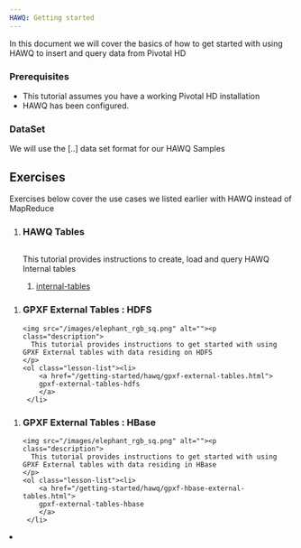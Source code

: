 ```yaml
---
HAWQ: Getting started	
---
```


In this document we will cover the basics of how to get started with using HAWQ to insert and query data from Pivotal HD

### Prerequisites

*	This tutorial assumes you have a working Pivotal HD installation
*	HAWQ has been configured.

### DataSet

We will use the [..] data set format for our HAWQ Samples

## Exercises ##
Exercises below cover the use cases we listed earlier with HAWQ instead of MapReduce

<ol class="class-list">
      <li>
      <h3>HAWQ Tables</h3>
      <span></span>
      <img src="/images/elephant_rgb_sq.png" alt=""><p class="description">
      This tutorial provides instructions to create, load and query HAWQ Internal tables
      </p>
      <ol class="lesson-list">
        <li>
        <a href="/getting-started/hawq/internal-tables.html">
        internal-tables
        </a>
        </li>
     </ol>
</li>
</ol>

<ol class="class-list">
  <li>
      <h3>GPXF External Tables : HDFS</h3>
      <span></span>
  
    <img src="/images/elephant_rgb_sq.png" alt=""><p class="description">
      This tutorial provides instructions to get started with using GPXF External tables with data residing on HDFS
    </p>
    <ol class="lesson-list"><li>
        <a href="/getting-started/hawq/gpxf-external-tables.html">
        gpxf-external-tables-hdfs
        </a>
     </li>
   </ol>
   </li>
</ol>

<ol class="class-list">
  <li>
      <h3>GPXF External Tables : HBase</h3>
      <span></span>
  
    <img src="/images/elephant_rgb_sq.png" alt=""><p class="description">
      This tutorial provides instructions to get started with using GPXF External tables with data residing in HBase
    </p>
    <ol class="lesson-list"><li>
        <a href="/getting-started/hawq/gpxf-hbase-external-tables.html">
        gpxf-external-tables-hbase
        </a>
     </li>
   </ol>
   </li>
   <li></li>
</ol>

